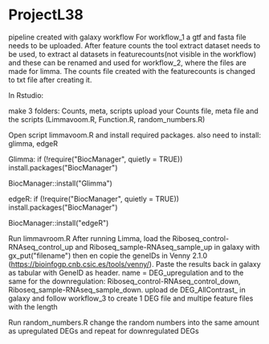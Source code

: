 # ProjectL38

pipeline created with galaxy workflow
For workflow_1 a gtf and fasta file needs to be uploaded. 
After feature counts the tool extract dataset needs to be used, to extract al datasets in featurecounts(not visible in the workflow) and these can be renamed and used for workflow_2, where the files are made for limma. 
The counts file created with the featurecounts is changed to txt file after creating it. 

In Rstudio: 

make 3 folders: Counts, meta, scripts
upload your Counts file, meta file and the scripts (Limmavoom.R, Function.R, random_numbers.R)

Open script limmavoom.R and install required packages. 
also need to install: glimma, edgeR

Glimma:
if (!require("BiocManager", quietly = TRUE))
    install.packages("BiocManager")

BiocManager::install("Glimma")

edgeR:
if (!require("BiocManager", quietly = TRUE))
    install.packages("BiocManager")

BiocManager::install("edgeR")

Run limmavroom.R
After running Limma, load the Riboseq_control-RNAseq_control_up and Riboseq_sample-RNAseq_sample_up in galaxy with gx_put("filename")
then en copie the geneIDs in Venny 2.1.0 (https://bioinfogp.cnb.csic.es/tools/venny/).
Paste the results back in galaxy as tabular with GeneID as header. name = DEG_upregulation
and to the same for the downregulation: Riboseq_control-RNAseq_control_down, Riboseq_sample-RNAseq_sample_down. 
upload de DEG_AllContrast_ in galaxy and follow workflow_3 to create 1 DEG file and multipe feature files with the length

Run random_numbers.R 
change the random numbers into the same amount as upregulated DEGs and repeat for downregulated DEGs


